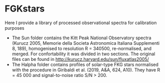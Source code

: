# FGKstars
Here I provide a library of processed observational spectra for calibration purposes
- The Sun folder contains the Kitt Peak National Observatory spectra (Kurucz 2005, Memorie della Societa Astronomica Italiana Supplementi 8, 189), homogenised to resolution R = 340500, re-normalised, and merged. For confortability it was divided in two sections. The original files can be found in http://kurucz.harvard.edu/sun/fluxatlas2005/
- The Halpha folder contains profiles of solar-type FKG stars normalised with the procedure in Giribaldi et al. (2019, A&A, 624, A10). They have R = 45 000 and signal-to-noise ratio S/N > 200.
